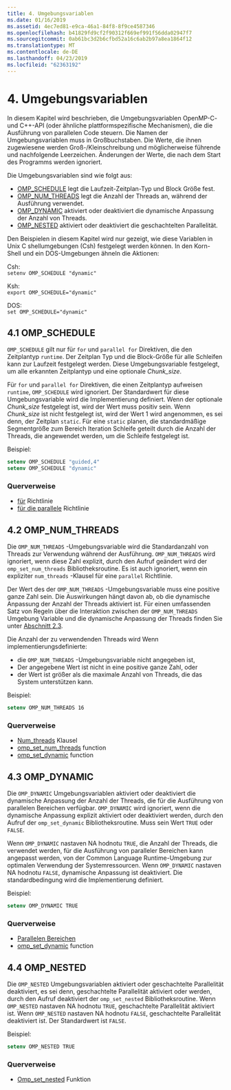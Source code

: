 ```yaml
---
title: 4. Umgebungsvariablen
ms.date: 01/16/2019
ms.assetid: 4ec7ed81-e9ca-46a1-84f8-8f9ce4587346
ms.openlocfilehash: b41829fd9cf2f90312f669ef991f56dda02947f7
ms.sourcegitcommit: 0ab61bc3d2b6cfbd52a16c6ab2b97a8ea1864f12
ms.translationtype: MT
ms.contentlocale: de-DE
ms.lasthandoff: 04/23/2019
ms.locfileid: "62363192"
---
```

# <a name="4-environment-variables"></a>4. Umgebungsvariablen

In diesem Kapitel wird beschrieben, die Umgebungsvariablen OpenMP-C- und C++-API (oder ähnliche plattformspezifische Mechanismen), die die Ausführung von parallelen Code steuern.  Die Namen der Umgebungsvariablen muss in Großbuchstaben. Die Werte, die ihnen zugewiesene werden Groß-/Kleinschreibung und möglicherweise führende und nachfolgende Leerzeichen.  Änderungen der Werte, die nach dem Start des Programms werden ignoriert.

Die Umgebungsvariablen sind wie folgt aus:

- [OMP_SCHEDULE](#41-omp_schedule) legt die Laufzeit-Zeitplan-Typ und Block Größe fest.
- [OMP_NUM_THREADS](#42-omp_num_threads) legt die Anzahl der Threads an, während der Ausführung verwendet.
- [OMP_DYNAMIC](#43-omp_dynamic) aktiviert oder deaktiviert die dynamische Anpassung der Anzahl von Threads.
- [OMP_NESTED](#44-omp_nested) aktiviert oder deaktiviert die geschachtelten Parallelität.

Den Beispielen in diesem Kapitel wird nur gezeigt, wie diese Variablen in Unix C shellumgebungen (Csh) festgelegt werden können. In den Korn-Shell und ein DOS-Umgebungen ähneln die Aktionen:

Csh:  
`setenv OMP_SCHEDULE "dynamic"`

Ksh:  
`export OMP_SCHEDULE="dynamic"`

DOS:  
`set OMP_SCHEDULE="dynamic"`

## <a name="41-omp_schedule"></a>4.1 OMP_SCHEDULE

`OMP_SCHEDULE` gilt nur für `for` und `parallel for` Direktiven, die den Zeitplantyp `runtime`. Der Zeitplan Typ und die Block-Größe für alle Schleifen kann zur Laufzeit festgelegt werden. Diese Umgebungsvariable festgelegt, um alle erkannten Zeitplantyp und eine optionale *Chunk_size*.

Für `for` und `parallel for` Direktiven, die einen Zeitplantyp aufweisen `runtime`, `OMP_SCHEDULE` wird ignoriert. Der Standardwert für diese Umgebungsvariable wird die Implementierung definiert. Wenn der optionale *Chunk_size* festgelegt ist, wird der Wert muss positiv sein. Wenn *Chunk_size* ist nicht festgelegt ist, wird der Wert 1 wird angenommen, es sei denn, der Zeitplan `static`. Für eine `static` planen, die standardmäßige Segmentgröße zum Bereich Iteration Schleife geteilt durch die Anzahl der Threads, die angewendet werden, um die Schleife festgelegt ist.

Beispiel:

```csh
setenv OMP_SCHEDULE "guided,4"
setenv OMP_SCHEDULE "dynamic"
```

### <a name="cross-references"></a>Querverweise

- [für](2-directives.md#241-for-construct) Richtlinie
- [für die parallele](2-directives.md#251-parallel-for-construct) Richtlinie

## <a name="42-omp_num_threads"></a>4.2 OMP_NUM_THREADS

Die `OMP_NUM_THREADS` -Umgebungsvariable wird die Standardanzahl von Threads zur Verwendung während der Ausführung. `OMP_NUM_THREADS` wird ignoriert, wenn diese Zahl explizit, durch den Aufruf geändert wird der `omp_set_num_threads` Bibliotheksroutine. Es ist auch ignoriert, wenn ein expliziter `num_threads` -Klausel für eine `parallel` Richtlinie.

Der Wert des der `OMP_NUM_THREADS` -Umgebungsvariable muss eine positive ganze Zahl sein. Die Auswirkungen hängt davon ab, ob die dynamische Anpassung der Anzahl der Threads aktiviert ist. Für einen umfassenden Satz von Regeln über die Interaktion zwischen der `OMP_NUM_THREADS` Umgebung Variable und die dynamische Anpassung der Threads finden Sie unter [Abschnitt 2.3](2-directives.md#23-parallel-construct).

Die Anzahl der zu verwendenden Threads wird Wenn implementierungsdefinierte:

- die `OMP_NUM_THREADS` -Umgebungsvariable nicht angegeben ist,
- Der angegebene Wert ist nicht in eine positive ganze Zahl, oder
- der Wert ist größer als die maximale Anzahl von Threads, die das System unterstützen kann.

Beispiel:

```csh
setenv OMP_NUM_THREADS 16
```

### <a name="cross-references"></a>Querverweise

- [Num_threads](2-directives.md#23-parallel-construct) Klausel
- [omp_set_num_threads](3-run-time-library-functions.md#311-omp_set_num_threads-function) function
- [omp_set_dynamic](3-run-time-library-functions.md#317-omp_set_dynamic-function) function

## <a name="43-omp_dynamic"></a>4.3 OMP_DYNAMIC

Die `OMP_DYNAMIC` Umgebungsvariablen aktiviert oder deaktiviert die dynamische Anpassung der Anzahl der Threads, die für die Ausführung von parallelen Bereichen verfügbar. `OMP_DYNAMIC` wird ignoriert, wenn die dynamische Anpassung explizit aktiviert oder deaktiviert werden, durch den Aufruf der `omp_set_dynamic` Bibliotheksroutine. Muss sein Wert `TRUE` oder `FALSE`.

Wenn `OMP_DYNAMIC` nastaven NA hodnotu `TRUE`, die Anzahl der Threads, die verwendet werden, für die Ausführung von paralleler Bereichen kann angepasst werden, von der Common Language Runtime-Umgebung zur optimalen Verwendung der Systemressourcen.  Wenn `OMP_DYNAMIC` nastaven NA hodnotu `FALSE`, dynamische Anpassung ist deaktiviert. Die standardbedingung wird die Implementierung definiert.

Beispiel:

```csh
setenv OMP_DYNAMIC TRUE
```

### <a name="cross-references"></a>Querverweise

- [Parallelen Bereichen](2-directives.md#23-parallel-construct)
- [omp_set_dynamic](3-run-time-library-functions.md#317-omp_set_dynamic-function) function

## <a name="44-omp_nested"></a>4.4 OMP_NESTED

Die `OMP_NESTED` Umgebungsvariablen aktiviert oder geschachtelte Parallelität deaktiviert, es sei denn, geschachtelte Parallelität aktiviert oder werden, durch den Aufruf deaktiviert der `omp_set_nested` Bibliotheksroutine. Wenn `OMP_NESTED` nastaven NA hodnotu `TRUE`, geschachtelte Parallelität aktiviert ist. Wenn `OMP_NESTED` nastaven NA hodnotu `FALSE`, geschachtelte Parallelität deaktiviert ist. Der Standardwert ist `FALSE`.

Beispiel:

```csh
setenv OMP_NESTED TRUE
```

### <a name="cross-reference"></a>Querverweise

- [Omp_set_nested](3-run-time-library-functions.md#319-omp_set_nested-function) Funktion
